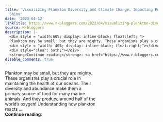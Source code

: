 ```yaml
---
title: 'Visualizing Plankton Diversity and Climate Change: Impacting Policy with R
  Shiny'
date: '2023-04-12'
linkTitle: https://www.r-bloggers.com/2023/04/visualizing-plankton-diversity-and-climate-change-impacting-policy-with-r-shiny/
source: R-bloggers
description: |-
  <div style = "width:60%; display: inline-block; float:left; ">
  Plankton may be small, but they are mighty. These organisms play a crucial role in maintaining the health of our oceans. Their diversity and abundance make them a primary source of food for many marine animals. And they produce around half of the world’s oxygen! Understanding how plankton reacts ...</div>
  <div style = "width: 40%; display: inline-block; float:right;"></div>
  <div style="clear: both;"></div>
  <strong>Continue reading</strong>: <a href="https://www.r-bloggers.com/2023/04/visualizing-plankton-diversity-and-climate-chang ...
disable_comments: true
---
```

<div style = "width:60%; display: inline-block; float:left; ">
Plankton may be small, but they are mighty. These organisms play a crucial role in maintaining the health of our oceans. Their diversity and abundance make them a primary source of food for many marine animals. And they produce around half of the world’s oxygen! Understanding how plankton reacts ...</div>
<div style = "width: 40%; display: inline-block; float:right;"></div>
<div style="clear: both;"></div>
<strong>Continue reading</strong>: <a href="https://www.r-bloggers.com/2023/04/visualizing-plankton-diversity-and-climate-chang ...